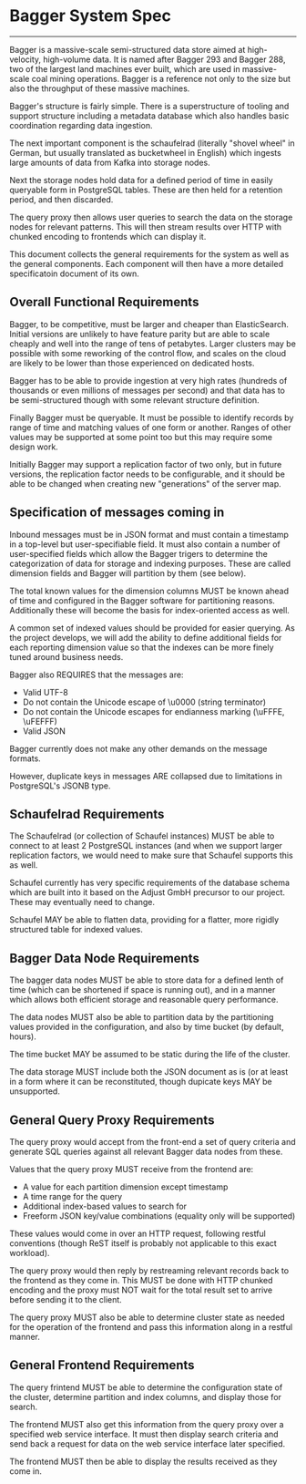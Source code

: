 # Bagger System Spec
---------------

Bagger is a massive-scale semi-structured data store aimed at high-velocity,
high-volume data.  It is named after Bagger 293 and Bagger 288, two of the
largest land machines ever built, which are used in massive-scale coal mining
operations.  Bagger is a reference not only to the size but also the throughput
of these massive machines.

Bagger's structure is fairly simple.  There is a superstructure of tooling
and support structure including a metadata database which also handles basic
coordination regarding data ingestion.

The next important component is the schaufelrad (literally "shovel wheel" in
German, but usually translated as bucketwheel in English) which ingests large
amounts of data from Kafka into storage nodes.

Next the storage nodes hold data for a defined period of time in easily
queryable form in PostgreSQL tables.  These are then held for a retention
period, and then discarded.

The query proxy then allows user queries to search the data on the storage
nodes for relevant patterns.  This will then stream results over HTTP with
chunked encoding to frontends which can display it.

This document collects the general requirements for the system as well as the
general components.  Each component will then have a more detailed
specificatoin document of its own.

## Overall Functional Requirements

Bagger, to be competitive, must be larger and cheaper than ElasticSearch.
Initial versions are unlikely to have feature parity but are able to scale
cheaply and well into the range of tens of petabytes.  Larger clusters may
be possible with some reworking of the control flow, and scales on the cloud
are likely to be lower than those experienced on dedicated hosts.

Bagger has to be able to provide ingestion at very high rates (hundreds of
thousands or even millions of messages per second) and that data has to be
semi-structured though with some relevant structure definition.

Finally Bagger must be queryable.  It must be possible to identify records
by range of time and matching values of one form or another.  Ranges of other
values may be supported at some point too but this may require some design
work.

Initially Bagger may support a replication factor of two only, but in future
versions, the replication factor needs to be configurable, and it should be
able to be changed when creating new "generations" of the server map.

## Specification of messages coming in

Inbound messages must be in JSON format and must contain a timestamp in a
top-level but user-specifiable field.  It must also contain a number of
user-specified fields which allow the Bagger trigers to determine the
categorization of data for storage and indexing purposes.  These are called
dimension fields and Bagger will partition by them (see below).

The total known values for the dimension columns MUST be known ahead of time
and configured in the Bagger software for partitioning reasons.  Additionally
these will become the basis for index-oriented access as well.

A common set of indexed values should be provided for easier querying. As the
project develops, we will add the ability to define additional fields for each
reporting dimension value so that the indexes can be more finely tuned around
business needs.

Bagger also REQUIRES that the messages are:
  - Valid UTF-8
  - Do not contain the Unicode escape of \u0000 (string terminator)
  - Do not contain the Unicode escapes for endianness marking (\uFFFE, \uFEFFF)
  - Valid JSON

Bagger currently does not make any other demands on the message formats.

However, duplicate keys in messages ARE collapsed due to limitations in
PostgreSQL's JSONB type.

## Schaufelrad Requirements

The Schaufelrad (or collection of Schaufel instances) MUST be able to connect
to at least 2 PostgreSQL instances (and when we support larger replication
factors, we would need to make sure that Schaufel supports this as well.

Schaufel currently has very specific requirements of the database schema which
are built into it based on the Adjust GmbH precursor to our project.  These may
eventually need to change.

Schaufel MAY be able to flatten data, providing for a flatter, more rigidly
structured table for indexed values.

## Bagger Data Node Requirements

The bagger data nodes MUST be able to store data for a defined lenth of time 
(which can be shortened if space is running out), and in a manner which allows
both efficient storage and reasonable query performance.

The data nodes MUST also be able to partition data by the partitioning values
provided in the configuration, and also by time bucket (by default, hours).

The time bucket MAY be assumed to be static during the life of the cluster.

The data storage MUST include both the JSON document as is (or at least in
a form where it can be reconstituted, though dupicate keys MAY be unsupported.

## General Query Proxy Requirements

The query proxy would accept from the front-end a set of query criteria and
generate SQL queries against all relevant Bagger data nodes from these.

Values that the query proxy MUST receive from the frontend are:

  - A value for each partition dimension except timestamp
  - A time range for the query
  - Additional index-based values to search for
  - Freeform JSON key/value combinations (equality only will be supported)

These values would come in over an HTTP request, following restful conventions
(though ReST itself is probably not applicable to this exact workload).

The query proxy would then reply by restreaming relevant records back to the
frontend as they come in. This MUST be done with HTTP chunked encoding and
the proxy must NOT wait for the total result set to arrive before sending it
to the client.

The query proxy MUST also be able to determine cluster state as needed for the
operation of the frontend and pass this information along in a restful manner.

## General Frontend Requirements

The query frintend MUST be able to determine the configuration state of the
cluster, determine partition and index columns, and display those for search.

The frontend MUST also get this information from the query proxy over a
specified web service interface.  It must then display search criteria 
and send back a request for data on the web service interface later specified.

The frontend MUST then be able to display the results received as they come in.

